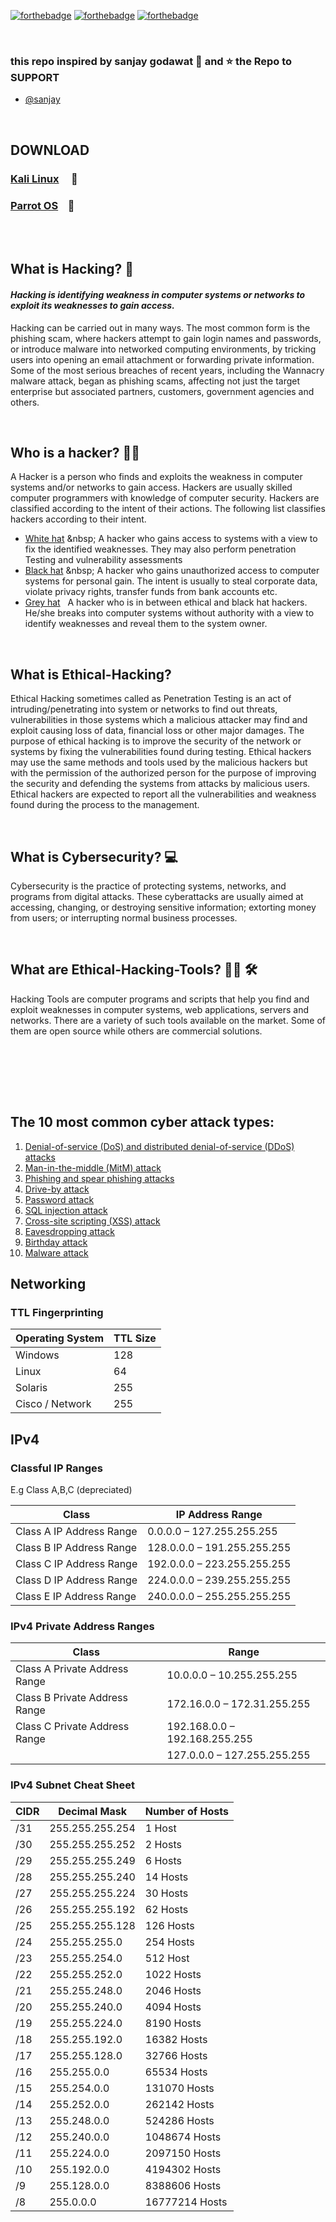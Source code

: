 [![forthebadge](https://forthebadge.com/images/badges/built-with-love.svg)](https://forthebadge.com)
[![forthebadge](https://forthebadge.com/images/badges/not-a-bug-a-feature.svg)](https://forthebadge.com)
[![forthebadge](https://forthebadge.com/images/badges/makes-people-smile.svg)](https://forthebadge.com)

<br>


### this repo inspired by sanjay godawat :green_heart: and :star: the Repo to SUPPORT 
- [@sanjay](https://github.com/sanjaygodawat0)
<br>


## DOWNLOAD
### [Kali Linux](https://www.kali.org/downloads/) &nbsp; &nbsp; :dragon:   <br>
### [Parrot OS](https://parrotsec.org/download/) &nbsp;&nbsp; :parrot:   <br>

<br><br>

## What is Hacking? :space_invader:
 #### <i>Hacking is identifying weakness in computer systems or networks to exploit its weaknesses to gain access.</i>
 <p>Hacking can be carried out in many ways. The most common form is the phishing scam, where hackers attempt to gain login names and passwords, or introduce malware into networked computing environments, by tricking users into opening an email attachment or forwarding private information.
Some of the most serious breaches of recent years, including the Wannacry malware attack, began as phishing scams, affecting not just the target enterprise but associated partners, customers, government agencies and others.</p>
<br>

## Who is a hacker? :man_technologist:
<p>A Hacker is a person who finds and exploits the weakness in computer systems and/or networks to gain access. Hackers are usually skilled computer programmers with knowledge of computer security.
Hackers are classified according to the intent of their actions. The following list classifies hackers according to their intent.</p>

* [White hat](https://en.wikipedia.org/wiki/White_hat_(computer_security)) &nbsp; A hacker who gains access to systems with a view to fix the identified weaknesses. They may also perform penetration Testing and vulnerability assessments
* [Black hat](https://en.wikipedia.org/wiki/Black_hat_(computer_security)) &nbsp; A hacker who gains unauthorized access to computer systems for personal gain. The intent is usually to steal corporate data, violate privacy rights, transfer funds from bank accounts etc.
* [Grey hat](https://en.wikipedia.org/wiki/Grey_hat) &nbsp; A hacker who is in between ethical and black hat hackers. He/she breaks into computer systems without authority with a view to identify weaknesses and reveal them to the system owner.
<br>

## What is Ethical-Hacking?
<p>Ethical Hacking sometimes called as Penetration Testing is an act of intruding/penetrating into system or networks to find out threats, vulnerabilities in those systems which a malicious attacker may find and exploit causing loss of data, financial loss or other major damages. The purpose of ethical hacking is to improve the security of the network or systems by fixing the vulnerabilities found during testing. Ethical hackers may use the same methods and tools used by the malicious hackers but with the permission of the authorized person for the purpose of improving the security and defending the systems from attacks by malicious users.
Ethical hackers are expected to report all the vulnerabilities and weakness found during the process to the management.</p>
<br>

## What is Cybersecurity? :computer:
<p>Cybersecurity is the practice of protecting systems, networks, and programs from digital attacks. These cyberattacks are usually aimed at accessing, changing, or destroying sensitive information; extorting money from users; or interrupting normal business processes.</p>
<br>

## What are Ethical-Hacking-Tools? :man_technologist: :hammer_and_wrench:
<p>Hacking Tools are computer programs and scripts that help you find and exploit weaknesses in computer systems, web applications, servers and networks. There are a variety of such tools available on the market. Some of them are open source while others are commercial solutions.</p>
<br>



<br><br><br>

## The 10 most common cyber attack types:

1) [Denial-of-service (DoS) and distributed denial-of-service (DDoS) attacks](https://blog.netwrix.com/2018/05/15/top-10-most-common-types-of-cyber-attacks/#Denial-of-service%20(DoS)%20and%20distributed%20denial-of-service%20(DDoS)%20attacks) &nbsp; <br>
2) [Man-in-the-middle (MitM) attack](https://blog.netwrix.com/2018/05/15/top-10-most-common-types-of-cyber-attacks/#Man-in-the-middle%20(MitM)%20attack) &nbsp; <br>
3) [Phishing and spear phishing attacks](https://blog.netwrix.com/2018/05/15/top-10-most-common-types-of-cyber-attacks/#Phishing%20and%20spear%20phishing%20attacks) &nbsp; <br>
4) [Drive-by attack](https://blog.netwrix.com/2018/05/15/top-10-most-common-types-of-cyber-attacks/#Drive-by%20attack) &nbsp; <br>
5) [Password attack](https://blog.netwrix.com/2018/05/15/top-10-most-common-types-of-cyber-attacks/#Password%20attack) &nbsp; <br>
6) [SQL injection attack](https://blog.netwrix.com/2018/05/15/top-10-most-common-types-of-cyber-attacks/#SQL%20injection%20attack) &nbsp; <br>
7) [Cross-site scripting (XSS) attack](https://blog.netwrix.com/2018/05/15/top-10-most-common-types-of-cyber-attacks/#Cross-site%20scripting%20(XSS)%20attack) &nbsp; <br>
8) [Eavesdropping attack](https://blog.netwrix.com/2018/05/15/top-10-most-common-types-of-cyber-attacks/#Eavesdropping%20attack) &nbsp; <br>
9) [Birthday attack](https://blog.netwrix.com/2018/05/15/top-10-most-common-types-of-cyber-attacks/#Birthday%20attack) &nbsp; <br>
10) [Malware attack](https://blog.netwrix.com/2018/05/15/top-10-most-common-types-of-cyber-attacks/#Malware%20attack) &nbsp; <br>
<h2>Networking</h2>
<h3>TTL Fingerprinting</h3>
<table>
<thead>
<tr>
<th>Operating System</th>
<th>TTL Size</th>
</tr>
</thead>
<tbody>
<tr>
<td>Windows</td>
<td>128</td>
</tr>
<tr>
<td>Linux</td>
<td>64</td>
</tr>
<tr>
<td>Solaris</td>
<td>255</td>
</tr>
<tr>
<td>Cisco / Network</td>
<td>255</td>
</tr>
</tbody>
</table>
<h2>IPv4</h2>
<h3>Classful IP Ranges</h3>
<p>E.g Class A,B,C (depreciated)</p>
<table>
<thead>
<tr>
<th>Class</th>
<th>IP Address Range</th>
</tr>
</thead>
<tbody>
<tr>
<td>Class A IP Address Range</td>
<td>0.0.0.0 – 127.255.255.255</td>
</tr>
<tr>
<td>Class B IP Address Range</td>
<td>128.0.0.0 – 191.255.255.255</td>
</tr>
<tr>
<td>Class C IP Address Range</td>
<td>192.0.0.0 – 223.255.255.255</td>
</tr>
<tr>
<td>Class D IP Address Range</td>
<td>224.0.0.0 – 239.255.255.255</td>
</tr>
<tr>
<td>Class E IP Address Range</td>
<td>240.0.0.0 – 255.255.255.255</td>
</tr>
</tbody>
</table>
<h3>IPv4 Private Address Ranges</h3>
<table>
<thead>
<tr>
<th>Class</th>
<th>Range</th>
</tr>
</thead>
<tbody>
<tr>
<td>Class A Private Address Range</td>
<td>10.0.0.0 – 10.255.255.255</td>
</tr>
<tr>
<td>Class B Private Address Range</td>
<td>172.16.0.0 – 172.31.255.255</td>
</tr>
<tr>
<td>Class C Private Address Range</td>
<td>192.168.0.0 – 192.168.255.255</td>
</tr>
<tr>
<td></td>
<td>127.0.0.0 – 127.255.255.255</td>
</tr>
</tbody>
</table>
<h3>IPv4 Subnet Cheat Sheet</h3>
<table>
<thead>
<tr>
<th>CIDR</th>
<th>Decimal Mask</th>
<th>Number of Hosts</th>
</tr>
</thead>
<tbody>
<tr>
<td>/31</td>
<td>255.255.255.254</td>
<td>1 Host</td>
</tr>
<tr>
<td>/30</td>
<td>255.255.255.252</td>
<td>2 Hosts</td>
</tr>
<tr>
<td>/29</td>
<td>255.255.255.249</td>
<td>6 Hosts</td>
</tr>
<tr>
<td>/28</td>
<td>255.255.255.240</td>
<td>14 Hosts</td>
</tr>
<tr>
<td>/27</td>
<td>255.255.255.224</td>
<td>30 Hosts</td>
</tr>
<tr>
<td>/26</td>
<td>255.255.255.192</td>
<td>62 Hosts</td>
</tr>
<tr>
<td>/25</td>
<td>255.255.255.128</td>
<td>126 Hosts</td>
</tr>
<tr>
<td>/24</td>
<td>255.255.255.0</td>
<td>254 Hosts</td>
</tr>
<tr>
<td>/23</td>
<td>255.255.254.0</td>
<td>512 Host</td>
</tr>
<tr>
<td>/22</td>
<td>255.255.252.0</td>
<td>1022 Hosts</td>
</tr>
<tr>
<td>/21</td>
<td>255.255.248.0</td>
<td>2046 Hosts</td>
</tr>
<tr>
<td>/20</td>
<td>255.255.240.0</td>
<td>4094 Hosts</td>
</tr>
<tr>
<td>/19</td>
<td>255.255.224.0</td>
<td>8190 Hosts</td>
</tr>
<tr>
<td>/18</td>
<td>255.255.192.0</td>
<td>16382 Hosts</td>
</tr>
<tr>
<td>/17</td>
<td>255.255.128.0</td>
<td>32766 Hosts</td>
</tr>
<tr>
<td>/16</td>
<td>255.255.0.0</td>
<td>65534 Hosts</td>
</tr>
<tr>
<td>/15</td>
<td>255.254.0.0</td>
<td>131070 Hosts</td>
</tr>
<tr>
<td>/14</td>
<td>255.252.0.0</td>
<td>262142 Hosts</td>
</tr>
<tr>
<td>/13</td>
<td>255.248.0.0</td>
<td>524286 Hosts</td>
</tr>
<tr>
<td>/12</td>
<td>255.240.0.0</td>
<td>1048674 Hosts</td>
</tr>
<tr>
<td>/11</td>
<td>255.224.0.0</td>
<td>2097150 Hosts</td>
</tr>
<tr>
<td>/10</td>
<td>255.192.0.0</td>
<td>4194302 Hosts</td>
</tr>
<tr>
<td>/9</td>
<td>255.128.0.0</td>
<td>8388606 Hosts</td>
</tr>
<tr>
<td>/8</td>
<td>255.0.0.0</td>
<td>16777214 Hosts</td>
</tr>
</tbody>
</table>
